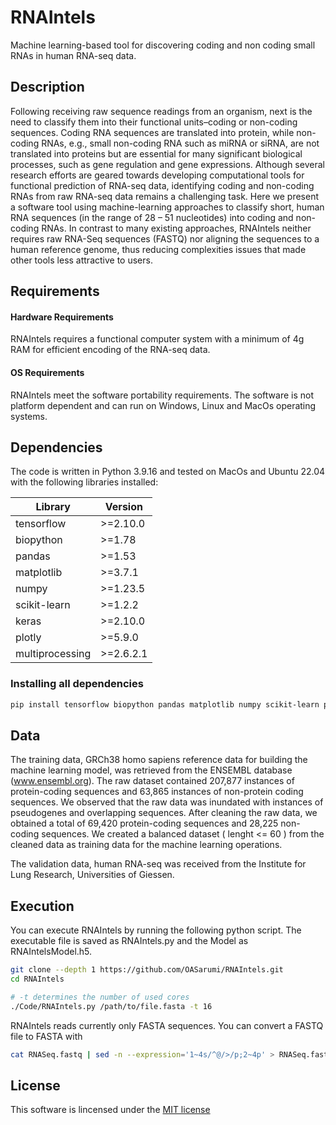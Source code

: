 # RNAIntels
Machine learning-based tool for discovering coding and non coding small RNAs in human RNA-seq data.
## Description
Following receiving raw sequence readings from an organism, next is the need to classify them into their functional units–coding or non-coding sequences. Coding RNA sequences are translated into protein, while non-coding RNAs, e.g., small non-coding RNA such as miRNA or siRNA, are not translated into proteins but are essential for many significant biological processes, such as gene regulation and gene expressions. Although several research efforts are geared towards developing computational tools for functional prediction of RNA-seq data, identifying coding and non-coding RNAs from raw RNA-seq data remains a challenging task. Here we present a software tool using machine-learning approaches to classify short, human RNA sequences (in the range of 28 – 51 nucleotides) into coding and non-coding RNAs. In contrast to many existing approaches, RNAIntels neither requires raw RNA-Seq sequences (FASTQ) nor aligning the sequences to a human reference genome, thus reducing complexities issues that made other tools less attractive to users.
## Requirements
#### Hardware Requirements
RNAIntels requires a  functional computer system with a minimum of 4g RAM for efficient encoding of the RNA-seq data.

#### OS Requirements
RNAIntels meet the software portability requirements. The software is not platform dependent and can run on Windows, Linux and MacOs operating systems.

## Dependencies
The code is written in Python 3.9.16 and tested on MacOs and Ubuntu 22.04 with the following libraries installed:

Library | Version
--- | --- 
tensorflow | >=2.10.0
biopython | >=1.78
pandas | >=1.53
matplotlib | >=3.7.1
numpy | >=1.23.5
scikit-learn| >=1.2.2
keras | >=2.10.0
plotly | >=5.9.0
multiprocessing | >=2.6.2.1

### Installing all dependencies
```bash
pip install tensorflow biopython pandas matplotlib numpy scikit-learn plotly multiprocessing
```

## Data
The training data, GRCh38 homo sapiens reference data for building the machine learning model, was retrieved from the ENSEMBL database (www.ensembl.org). The raw dataset contained 207,877 instances of protein-coding sequences and 63,865 instances of non-protein coding sequences. We observed that the raw data was inundated with instances of pseudogenes and overlapping sequences. After cleaning the raw data, we obtained a total of 69,420 protein-coding sequences and 28,225 non-coding sequences. We created a balanced dataset ( lenght <= 60 ) from the cleaned data  as training data for the machine learning operations. 

The validation data, human RNA-seq was received from the Institute for Lung Research, Universities of Giessen. 
## Execution

You can execute RNAIntels by running the following python script. The executable file is saved as RNAIntels.py and the Model as RNAIntelsModel.h5.

```bash
git clone --depth 1 https://github.com/OASarumi/RNAIntels.git
cd RNAIntels

# -t determines the number of used cores
./Code/RNAIntels.py /path/to/file.fasta -t 16
```

RNAIntels reads currently only FASTA sequences. You can convert a FASTQ file to FASTA with
```bash
cat RNASeq.fastq | sed -n --expression='1~4s/^@/>/p;2~4p' > RNASeq.fasta
```

## License
This software is lincensed under the [MIT license](https://github.com/OASarumi/RNAIntels/blob/main/LICENSE)
